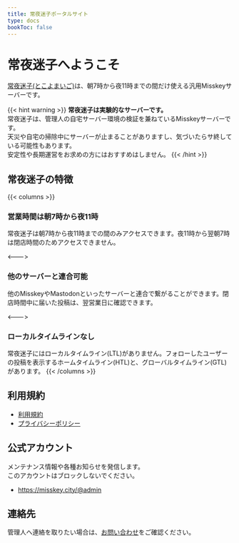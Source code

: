 ```yaml
---
title: 常夜迷子ポータルサイト
type: docs
bookToc: false
---
```


# 常夜迷子へようこそ

[常夜迷子(とこよまいご)](https://misskey.city)は、朝7時から夜11時までの間だけ使える汎用Misskeyサーバーです。  

{{< hint warning >}} **常夜迷子は実験的なサーバーです。**  
常夜迷子は、管理人の自宅サーバー環境の検証を兼ねているMisskeyサーバーです。  
天災や自宅の掃除中にサーバーが止まることがありますし、気づいたらサ終している可能性もあります。  
安定性や長期運営をお求めの方にはおすすめはしません。 {{< /hint >}}

## 常夜迷子の特徴

{{< columns >}}
### 営業時間は朝7時から夜11時

常夜迷子は朝7時から夜11時までの間のみアクセスできます。夜11時から翌朝7時は閉店時間のためアクセスできません。

<--->

### 他のサーバーと連合可能

他のMisskeyやMastodonといったサーバーと連合で繋がることができます。閉店時間中に届いた投稿は、翌営業日に確認できます。

<--->

### ローカルタイムラインなし

常夜迷子にはローカルタイムライン(LTL)がありません。フォローしたユーザーの投稿を表示するホームタイムライン(HTL)と、グローバルタイムライン(GTL)があります。
{{< /columns >}}

## 利用規約

- [利用規約](/rule)
- [プライバシーポリシー](/privacy)

## 公式アカウント

メンテナンス情報や各種お知らせを発信します。  
このアカウントはブロックしないでください。

- https://misskey.city/@admin

## 連絡先

管理人へ連絡を取りたい場合は、[お問い合わせ](/contact)をご確認ください。